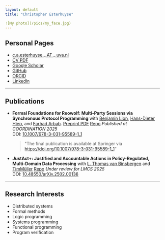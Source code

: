 ```yaml
---
layout: default
title: "Christopher Esterhuyse"

![My photo](/pics/my_face.jpg)
---
```


## Personal Pages

- [c.a.esterhuyse _ AT _ uva.nl](c.a.esterhuyseATuva.nl)  
- [CV PDF](/cv.pdf)  
- [Google Scholar](https://scholar.google.com/citations?user=A27CKwsAAAAJ)  
- [GitHub](https://github.com/sirkibsirkib)  
- [ORCID](https://orcid.org/0000-0002-9124-9092)  
- [LinkedIn](https://www.linkedin.com/in/caesterhuyse)  

---

## Publications

- **Formal Foundations for Reowolf: Multi-Party Sessions via Synchronous Protocol Programming**
    with [Benjamin Lion](https://benjaminlion.fr/), [Hans-Dieter Hiep](https://www.drheap.nl/), and [Farhad Arbab](https://homepages.cwi.nl/~farhad/).
  [Preprint PDF](/preprints/reowolf_foundations_preprint.pdf)
  [Repo](https://zenodo.org/records/15247834)
  _Published at COORDINATION 2025_  
  DOI: [10.1007/978-3-031-95589-1_1](https://doi.org/10.1007/978-3-031-95589-1_1)  
  > "The final publication is available at Springer via https://doi.org/10.1007/978-3-031-95589-1_1"

- **JustAct+: Justified and Accountable Actions in Policy-Regulated, Multi-Domain Data Processing**
    with [L. Thomas van Binsbergen](https://ltvanbinsbergen.nl/) and [TimMüller](https://orcid.org/0000-0002-9759-5973)
    [Repo](https://zenodo.org/records/15470286)
  _Under review for LMCS 2025_  
  DOI: [10.48550/arXiv.2502.00138](https://doi.org/10.48550/arXiv.2502.00138)

---


## Research Interests

- Distributed systems
- Formal methods
- Logic programming
- Systems programming
- Functional programming
- Program verification